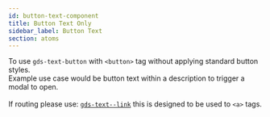 ```yaml
---
id: button-text-component
title: Button Text Only
sidebar_label: Button Text
section: atoms
---
```


To use `gds-text-button` with `<button>` tag without applying standard button styles.
<br/>
Example use case would be button text within a description to trigger a modal to open.
<br/>
<br/>
If routing please use: <a href="/atoms/link-component" className="gds-text--link">`gds-text--link`</a> this is designed to be used to `<a>` tags.
